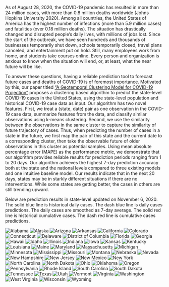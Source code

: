 As of August 28, 2020, the COVID-19 pandemic has resulted in more than 24 million cases, with more than 0.8 million deaths worldwide (Johns Hopkins University 2020). Among all countries, the United States of America has the highest number of infections (more than 5.9 million cases) and fatalities (over 0.18 million deaths). The situation has drastically changed and disrupted people’s daily lives, with millions of jobs lost. Since the start of the outbreak, we have seen hundreds and thousands of businesses temporarily shut down, schools temporarily closed, travel plans canceled, and entertainment put on hold. Still, many employees work from home, and students take courses online. Every person and organization is anxious to know when the situation will end, or, at least, what the near future will be like.

To answer these questions, having a reliable prediction tool to forecast future cases and deaths of COVID-19 is of foremost importance. Motivated by this, our paper titled 
[“A Geotemporal Clustering Model for COVID-19 Projection”](https://papers.ssrn.com/sol3/papers.cfm?abstract_id=3686506)
proposes a clustering based algorithm to predict the state-level COVID-19 cases in the United States, using the state-level population and historical COVID-19 case data as input. Our algorithm has two novel features. First, we treat a (state, date) pair as one observation in the COVID-19 case data, summarize features from the data, and classify similar observations using k-means clustering. Second, we use the similarity between the observations in the same cluster to capture the similarity of future trajectory of cases. Thus, when predicting the number of cases in a state in the future, we first map the pair of this state and the current date to a corresponding cluster, then take the observable future of older observations in this cluster as potential samples. Using mean absolute percentage error (MAPE) as the performance metric, we demonstrate that our algorithm provides reliable results for prediction periods ranging from 1 to 20 days. Our algorithm achieves the highest 7-day prediction accuracy both at the state and the national levels compared to three existing models and one intuitive baseline model. Our results indicate that in the next 20 days, states may be in starkly different situations if there are no interventions. While some states are getting better, the cases in others are still trending upward.

Below are prediction results in state-level updated on November 6, 2020.
The solid blue line is historical daily cases.
The dash blue line is daily cases predictions. The daily cases are smoothed as 7-day average. 
The solid red line is historical cumulative cases. The dash red line is cumulative cases predictions.


![Alabama](https://user-images.githubusercontent.com/67207788/98436869-c797a500-20ac-11eb-8cda-e2b4caf05e83.png)
![Alaska](https://user-images.githubusercontent.com/67207788/98436871-cb2b2c00-20ac-11eb-9925-18627458be25.png)
![Arizona](https://user-images.githubusercontent.com/67207788/98436873-ccf4ef80-20ac-11eb-8bd0-f794e65e97b1.png)
![Arkansas](https://user-images.githubusercontent.com/67207788/98436875-cebeb300-20ac-11eb-9616-505376ce19b7.png)
![California](https://user-images.githubusercontent.com/67207788/98436877-d0887680-20ac-11eb-8173-d1b90848c378.png)
![Colorado](https://user-images.githubusercontent.com/67207788/98436880-d41bfd80-20ac-11eb-96a4-bf71a42ab4b7.png)
![Connecticut](https://user-images.githubusercontent.com/67207788/98436882-d5e5c100-20ac-11eb-9877-923774e6023b.png)
![Delaware](https://user-images.githubusercontent.com/67207788/98436883-d67e5780-20ac-11eb-8387-f794958099fd.png)
![District of Columbia](https://user-images.githubusercontent.com/67207788/98436884-d7af8480-20ac-11eb-9587-0624b0b90946.png)
![Florida](https://user-images.githubusercontent.com/67207788/98436887-d8e0b180-20ac-11eb-82ca-483e381a994f.png)
![Georgia](https://user-images.githubusercontent.com/67207788/98436890-db430b80-20ac-11eb-9982-09136d92f562.png)
![Hawaii](https://user-images.githubusercontent.com/67207788/98436891-dc743880-20ac-11eb-9431-92ffcdceb7e7.png)
![Idaho](https://user-images.githubusercontent.com/67207788/98436892-dda56580-20ac-11eb-82c3-7e0c4335820c.png)
![Illinois](https://user-images.githubusercontent.com/67207788/98436894-df6f2900-20ac-11eb-8f9d-9f13003dfd00.png)
![Indiana](https://user-images.githubusercontent.com/67207788/98436896-e0a05600-20ac-11eb-8818-9a5f6fd778da.png)
![Iowa](https://user-images.githubusercontent.com/67207788/98436899-e1d18300-20ac-11eb-871e-fe3b7deabcf7.png)
![Kansas](https://user-images.githubusercontent.com/67207788/98436903-e302b000-20ac-11eb-8eeb-ba04eeb0d490.png)
![Kentucky](https://user-images.githubusercontent.com/67207788/98436906-e433dd00-20ac-11eb-893b-695fd8032d94.png)
![Louisiana](https://user-images.githubusercontent.com/67207788/98436912-e5fda080-20ac-11eb-9f83-98baff5e6640.png)
![Maine](https://user-images.githubusercontent.com/67207788/98436915-e85ffa80-20ac-11eb-974e-d9df24b4d271.png)
![Maryland](https://user-images.githubusercontent.com/67207788/98436918-ea29be00-20ac-11eb-831a-61180f0901f6.png)
![Massachusetts](https://user-images.githubusercontent.com/67207788/98436919-eb5aeb00-20ac-11eb-947b-5bf918bcd0aa.png)
![Michigan](https://user-images.githubusercontent.com/67207788/98436921-ed24ae80-20ac-11eb-8a0f-1938aca9d440.png)
![Minnesota](https://user-images.githubusercontent.com/67207788/98436923-ee55db80-20ac-11eb-977a-8811ffff4565.png)
![Mississippi](https://user-images.githubusercontent.com/67207788/98436927-f01f9f00-20ac-11eb-8923-81af910e7dd8.png)
![Missouri](https://user-images.githubusercontent.com/67207788/98436931-f150cc00-20ac-11eb-8086-e938413ac1a0.png)
![Montana](https://user-images.githubusercontent.com/67207788/98436935-f281f900-20ac-11eb-9a44-4ab23bf1faf9.png)
![Nebraska](https://user-images.githubusercontent.com/67207788/98436941-f3b32600-20ac-11eb-83a2-d46f93a29dbb.png)
![Nevada](https://user-images.githubusercontent.com/67207788/98436947-f57ce980-20ac-11eb-9454-2044868b72c4.png)
![New Hampshire](https://user-images.githubusercontent.com/67207788/98436953-f6158000-20ac-11eb-8566-45977f793b85.png)
![New Jersey](https://user-images.githubusercontent.com/67207788/98436961-f877da00-20ac-11eb-9d08-ae7d54c6d38a.png)
![New Mexico](https://user-images.githubusercontent.com/67207788/98436969-fada3400-20ac-11eb-8cae-12e25f818d68.png)
![New York](https://user-images.githubusercontent.com/67207788/98436970-fca3f780-20ac-11eb-856c-007831fa6396.png)
![North Carolina](https://user-images.githubusercontent.com/67207788/98436971-fdd52480-20ac-11eb-8307-6653d4d007e1.png)
![North Dakota](https://user-images.githubusercontent.com/67207788/98436973-ff065180-20ac-11eb-9e80-196f00989405.png)
![Ohio](https://user-images.githubusercontent.com/67207788/98436975-00d01500-20ad-11eb-8227-fe8cd69eaab6.png)
![Oklahoma](https://user-images.githubusercontent.com/67207788/98436978-0299d880-20ad-11eb-8ec4-d397ff35f05a.png)
![Oregon](https://user-images.githubusercontent.com/67207788/98436980-03cb0580-20ad-11eb-8213-8ce48ae9072a.png)
![Pennsylvania](https://user-images.githubusercontent.com/67207788/98436981-0594c900-20ad-11eb-8e5d-e816b678e490.png)
![Rhode Island](https://user-images.githubusercontent.com/67207788/98436982-06c5f600-20ad-11eb-971a-0c17efcf014b.png)
![South Carolina](https://user-images.githubusercontent.com/67207788/98436984-07f72300-20ad-11eb-8483-9b7dda9d4509.png)
![South Dakota](https://user-images.githubusercontent.com/67207788/98436985-09285000-20ad-11eb-861c-1fd413fcc1f3.png)
![Tennessee](https://user-images.githubusercontent.com/67207788/98436986-0a597d00-20ad-11eb-96fc-dae9f8a9de4b.png)
![Texas](https://user-images.githubusercontent.com/67207788/98436987-0b8aaa00-20ad-11eb-899a-fc4b5e12566f.png)
![Utah](https://user-images.githubusercontent.com/67207788/98436990-0f1e3100-20ad-11eb-8151-55bddcd96415.png)
![Vermont](https://user-images.githubusercontent.com/67207788/98436993-104f5e00-20ad-11eb-9c17-10a6ae4928c8.png)
![Virginia](https://user-images.githubusercontent.com/67207788/98436995-12192180-20ad-11eb-9412-82318f2ddae3.png)
![Washington](https://user-images.githubusercontent.com/67207788/98436998-134a4e80-20ad-11eb-964a-24247d1efb39.png)
![West Virginia](https://user-images.githubusercontent.com/67207788/98437001-15141200-20ad-11eb-843f-d3dd967a5dd4.png)
![Wisconsin](https://user-images.githubusercontent.com/67207788/98437002-16ddd580-20ad-11eb-9600-b975d6b1b9d8.png)
![Wyoming](https://user-images.githubusercontent.com/67207788/98437004-19402f80-20ad-11eb-9c4f-3d0d1b3b3612.png)


